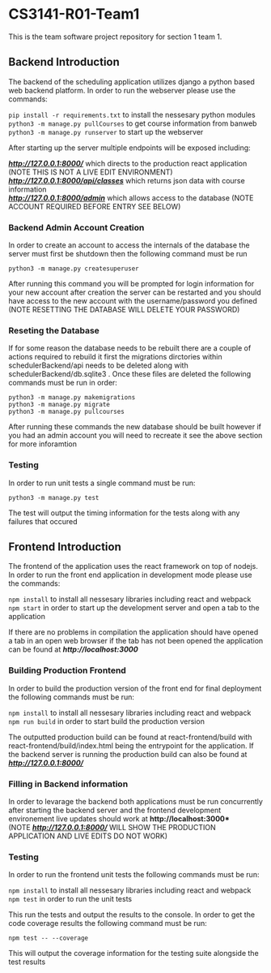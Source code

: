 # CS3141-R01-Team1

This is the team software project repository for section 1 team 1.

## Backend Introduction

The backend of the scheduling application utilizes django a python based web backend platform.
In order to run the webserver please use the commands:

`pip install -r requirements.txt` to install the nessesary python modules<br/>
`python3 -m manage.py pullCourses` to get course information from banweb<br/>
`python3 -m manage.py runserver` to start up the webserver<br/>

After starting up the server multiple endpoints will be exposed including:

***http://127.0.0.1:8000/*** which directs to the production react application (NOTE THIS IS NOT A LIVE EDIT ENVIRONMENT)<br/>
***http://127.0.0.1:8000/api/classes*** which returns json data with course information<br/>
***http://127.0.0.1:8000/admin*** which allows access to the database (NOTE ACCOUNT REQUIRED BEFORE ENTRY SEE BELOW)<br/>

### Backend Admin Account Creation

In order to create an account to access the internals of the database the server must first be shutdown then the following command must be run

`python3 -m manage.py createsuperuser`

After running this command you will be prompted for login information for your new account
after creation the server can be restarted and you should have access to the new account
with the username/password you defined (NOTE RESETTING THE DATABASE WILL DELETE YOUR PASSWORD)

### Reseting the Database

If for some reason the database needs to be rebuilt there are a couple of actions required to rebuild it
first the migrations dirctories within schedulerBackend/api needs to be deleted along with schedulerBackend/db.sqlite3 .
Once these files are deleted the following commands must be run in order:

`python3 -m manage.py makemigrations`<br/>
`python3 -m manage.py migrate`<br/>
`python3 -m manage.py pullcourses`<br/>

After running these commands the new database should be built however if you had an admin account you will need to recreate it
see the above section for more inforamtion

### Testing

In order to run unit tests a single command must be run:

`python3 -m manage.py test`

The test will output the timing information for the tests along with any failures that occured

## Frontend Introduction

The frontend of the application uses the react framework on top of nodejs.
In order to run the front end application in development mode please use the commands:

`npm install` to install all nessesary libraries including react and webpack<br/>
`npm start` in order to start up the development server and open a tab to the application<br/>

If there are no problems in compilation the application should have opened a tab in an open web browser
if the tab has not been opened the application can be found at **_http://localhost:3000_**

### Building Production Frontend

In order to build the production version of the front end for final deployment the following commands must be run:

`npm install` to install all nessesary libraries including react and webpack<br/>
`npm run build` in order to start build the production version<br/>

The outputted production build can be found at react-frontend/build with react-frontend/build/index.html being the entrypoint
for the application. If the backend server is running the production build can also be found at ***http://127.0.0.1:8000/***

### Filling in Backend information

In order to levarage the backend both applications must be run concurrently after starting the backend server
and the frontend development environement live updates should work at **http://localhost:3000\***<br/>
(NOTE ***http://127.0.0.1:8000/*** WILL SHOW THE PRODUCTION APPLICATION AND LIVE EDITS DO NOT WORK)

### Testing

In order to run the frontend unit tests the following commands must be run:

`npm install` to install all nessesary libraries including react and webpack<br/>
`npm test` in order to run the unit tests<br/>

This run the tests and output the results to the console. In order to get the code coverage results the following command must be run:

`npm test -- --coverage`

This will output the coverage information for the testing suite alongside the test results
